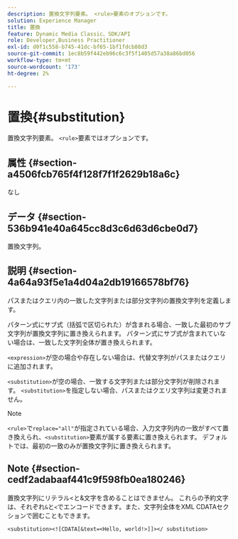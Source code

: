 ```yaml
---
description: 置換文字列要素。 <rule>要素のオプションです。
solution: Experience Manager
title: 置換
feature: Dynamic Media Classic、SDK/API
role: Developer,Business Practitioner
exl-id: d0f1c558-b745-41dc-bf65-1bf1fdcb88d3
source-git-commit: 1ec8b59f442eb96c6c3f5f1405d57a38a86bd056
workflow-type: tm+mt
source-wordcount: '173'
ht-degree: 2%

---
```


# 置換{#substitution}

置換文字列要素。 `<rule>`要素ではオプションです。

## 属性 {#section-a4506fcb765f4f128f7f1f2629b18a6c}

なし

## データ {#section-536b941e40a645cc8d3c6d63d6cbe0d7}

置換文字列。

## 説明 {#section-4a64a93f5e1a4d04a2db19166578bf76}

パスまたはクエリ内の一致した文字列または部分文字列の置換文字列を定義します。

パターン式にサブ式（括弧で区切られた）が含まれる場合、一致した最初のサブ文字列が置換文字列に置き換えられます。 パターン式にサブ式が含まれていない場合は、一致した文字列全体が置き換えられます。

`<expression>`が空の場合や存在しない場合は、代替文字列がパスまたはクエリに追加されます。

`<substitution>`が空の場合、一致する文字列または部分文字列が削除されます。 `<substitution>`を指定しない場合、パスまたはクエリ文字列は変更されません。

>[!NOTE]
>
>`<rule>`で`replace="all"`が指定されている場合、入力文字列内の一致がすべて置き換えられ、`<substitution>`要素が属する要素に置き換えられます。 デフォルトでは、最初の一致のみが置換文字列に置き換えられます。

## Note {#section-cedf2adabaaf441c9f598fb0ea180246}

置換文字列にリテラル&lt;と&amp;文字を含めることはできません。 これらの予約文字は、それぞれ`&`と`<`でエンコードできます。また、文字列全体をXML CDATAセクションで囲むこともできます。

`<substitution><![CDATA[&text=<Hello, world!>]]></ substitution>`
